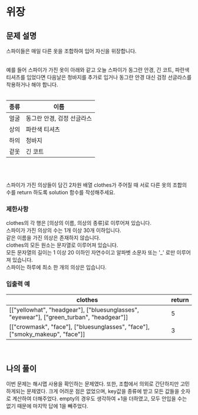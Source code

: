# 위장

## 문제 설명
스파이들은 매일 다른 옷을 조합하여 입어 자신을 위장합니다.<br><br>

예를 들어 스파이가 가진 옷이 아래와 같고 오늘 스파이가 동그란 안경, 긴 코트, 파란색 티셔츠를 입었다면 다음날은 청바지를 추가로 입거나 동그란 안경 대신 검정 선글라스를 착용하거나 해야 합니다.<br><br>

| 종류 | 이름                       |
|------|----------------------------|
| 얼굴 | 동그란 안경, 검정 선글라스 |
| 상의 | 파란색 티셔츠              |
| 하의 | 청바지                     |
| 겉옷 | 긴 코트                    | 

<br><br>

스파이가 가진 의상들이 담긴 2차원 배열 clothes가 주어질 때 서로 다른 옷의 조합의 수를 return 하도록 solution 함수를 작성해주세요.<br>

### 제한사항<br>
clothes의 각 행은 [의상의 이름, 의상의 종류]로 이루어져 있습니다.<br>
스파이가 가진 의상의 수는 1개 이상 30개 이하입니다.<br>
같은 이름을 가진 의상은 존재하지 않습니다.<br>
clothes의 모든 원소는 문자열로 이루어져 있습니다.<br>
모든 문자열의 길이는 1 이상 20 이하인 자연수이고 알파벳 소문자 또는 '_' 로만 이루어져 있습니다.<br>
스파이는 하루에 최소 한 개의 의상은 입습니다.<br>

### 입출력 예
| clothes                                                                                  | return |
|------------------------------------------------------------------------------------------|--------|
| [["yellowhat", "headgear"], ["bluesunglasses", "eyewear"], ["green_turban", "headgear"]] | 5      |
| [["crowmask", "face"], ["bluesunglasses", "face"], ["smoky_makeup", "face"]]             | 3      |

<br>

## 나의 풀이 
이번 문제는 해시맵 사용을 확인하는 문제였다. 또한, 조합에서 의외로 간단하지만 고민하게되는 문제였다. 크게 어려운 점은 없었으며, key값을 종류에 받고 모든 값들을 숫자로 계산하여 더해주었다. empty의 경우도 생각하여 +1을 더하였고, 모두 안입을 수는 없기 때문에 마지막 답에 1을 빼주었다.